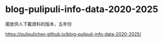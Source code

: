 # blog-pulipuli-info-data-2020-2025
擺放供人下載資料的版本，五年份


https://pulipulichen.github.io/blog-pulipuli-info-data-2020-2025/